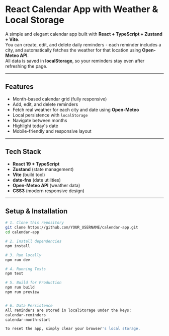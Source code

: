 # React Calendar App with Weather & Local Storage

A simple and elegant calendar app built with **React + TypeScript + Zustand + Vite**.  
You can create, edit, and delete daily reminders - each reminder includes a city, and automatically fetches the weather for that location using **Open-Meteo API**.  
All data is saved in **localStorage**, so your reminders stay even after refreshing the page.

---

## Features

- Month-based calendar grid (fully responsive)
- Add, edit, and delete reminders
- Fetch real weather for each city and date using **Open-Meteo**
- Local persistence with `localStorage`
- Navigate between months
- Highlight today's date
- Mobile-friendly and responsive layout

---

## Tech Stack

- **React 19 + TypeScript**
- **Zustand** (state management)
- **Vite** (build tool)
- **date-fns** (date utilities)
- **Open-Meteo API** (weather data)
- **CSS3** (modern responsive design)

---

## Setup & Installation

```bash
# 1. Clone this repository
git clone https://github.com/YOUR_USERNAME/calendar-app.git
cd calendar-app

# 2. Install dependencies
npm install

# 3. Run locally
npm run dev

# 4. Running Tests
npm test

# 5. Build for Production
npm run build
npm run preview


# 6. Data Persistence
All reminders are stored in localStorage under the keys:
calendar-reminders
calendar-month-start

To reset the app, simply clear your browser's local storage.